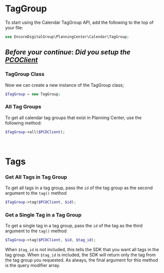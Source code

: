# TagGroup
To start using the Calendar TagGroup API, add the following to the top of your file:
```php
use EncoreDigitalGroup\PlanningCenter\Calendar\TagGroup;
```
## ***Before your continue***: *Did you setup the [PCOClient](../02-setup/01-Setup-the-PCOClient.md)*

### TagGroup Class
Now we can create a new instance of the TagGroup class;
```php
$TagGroup = new TagGroup;
```

### All Tag Groups
To get all calendar tag groups that exist in Planning Center, use the following method:
```php
$TagGroup->all($PCOClient);
```
<br />

# Tags

### Get All Tags in Tag Group
To get all tags in a tag group, pass the ```id``` of the tag group as the second argument to the ```tag()``` method
```php
$TagGroup->tag($PCOClient, $id);
```

### Get a Single Tag in a Tag Group
To get a single tag in a tag group, pass the ```id``` of the tag as the third argument to the ```tag()``` method
```php
$TagGroup->tag($PCOClient, $id, $tag_id);
```
When ```$tag_id``` is not included, this tells the SDK that you want all tags in the tag group. When ```$tag_id``` is included, the SDK will return only the tag from the tag group you requested. As always, the final argument for this method is the query modifier array.
